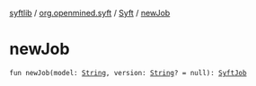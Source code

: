 [syftlib](../../index.md) / [org.openmined.syft](../index.md) / [Syft](index.md) / [newJob](./new-job.md)

# newJob

`fun newJob(model: `[`String`](https://kotlinlang.org/api/latest/jvm/stdlib/kotlin/-string/index.html)`, version: `[`String`](https://kotlinlang.org/api/latest/jvm/stdlib/kotlin/-string/index.html)`? = null): `[`SyftJob`](../../org.openmined.syft.execution/-syft-job/index.md)